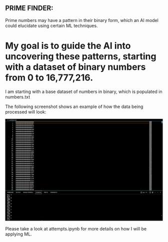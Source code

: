 ## PRIME FINDER:

Prime numbers may have a pattern in their binary form, which an AI model could elucidate using certain ML techniques.

# My goal is to guide the AI into uncovering these patterns, starting with a dataset of binary numbers from 0 to 16,777,216.




I am starting with a base dataset of numbers in binary, which is populated in numbers.txt


The following screenshot shows an example of how the data being processed will look:

![Alt text](screenshot.png)


Please take a look at attempts.ipynb for more details on how I will be applying ML.
